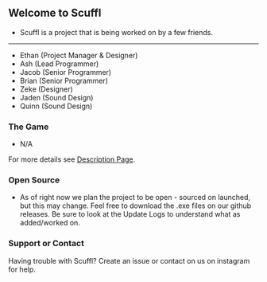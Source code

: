 ## Welcome to Scuffl

- Scuffl is a project that is being worked on by a few friends.
---------------------------------------------------------------------
- Ethan (Project Manager & Designer)
- Ash (Lead Programmer)
- Jacob (Senior Programmer)
- Brian (Senior Programmer)
- Zeke (Designer)
- Jaden (Sound Design)
- Quinn (Sound Design)

### The Game

-  N/A

For more details see [Description Page](https://github.com/MrScruffles/ScufflCardGame/tree/Description).

### Open Source

- As of right now we plan the project to be open - sourced on launched, but this may change. Feel free to download the .exe files on our github releases. Be sure to look at the Update Logs to understand what as added/worked on.

### Support or Contact

Having trouble with Scuffl? Create an issue or contact on us on instagram for help.
